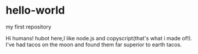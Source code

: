 # hello-world
my first repository


Hi humans!
hubot here,I like node.js and copyscript(that's what i made of!).
I've had tacos on the moon and found them far superior to earth tacos.
